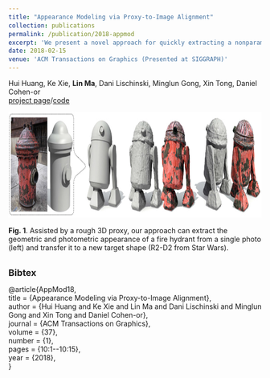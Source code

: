 ```yaml
---
title: "Appearance Modeling via Proxy-to-Image Alignment"
collection: publications
permalink: /publication/2018-appmod
excerpt: 'We present a novel approach for quickly extracting a nonparametric appearance model from a single photograph of a reference object, allowing users to easily enrich detail-less 3D shapes with realistic geometric detail and surface texture.'
date: 2018-02-15
venue: 'ACM Transactions on Graphics (Presented at SIGGRAPH)'
---
```


Hui Huang, Ke Xie, **Lin Ma**, Dani Lischinski, Minglun Gong, Xin Tong, Daniel Cohen-or  
[project page](http://vcc.szu.edu.cn/research/2018/AppMod.html)/[code](https://github.com/marlinilram/AppMod)  

<p style="text-align:center;">
<strong><img src="/images/20171026173824_976.jpeg" width="900" height="211" alt=""><br>
</strong> 
</p>

<div style="text-align:left;">
<strong><strong>Fig. 1</strong><span style="font-weight:normal;">. Assisted by a rough 3D proxy, our approach can extract the geometric and photometric appearance of a fire hydrant from a single photo (left) and&nbsp;</span><span style="font-weight:normal;">transfer it to a new target shape (R2-D2 from Star Wars).</span></strong> 
</div>
<br>
<p style="text-align:justify;">
<b><strong><span style="font-size:18px;">Bibtex</span></strong></b> 
</p>
<p style="text-align:justify;">
@article{AppMod18,<br>
title = {Appearance Modeling via Proxy-to-Image Alignment},<br>
author = {Hui Huang and Ke Xie and Lin Ma and Dani Lischinski and Minglun Gong and Xin Tong and Daniel Cohen-or},<br>
journal = {ACM Transactions on Graphics},<br>
volume = {37},<br>
number = {1},<br>
pages = {10:1--10:15},&nbsp;&nbsp;<br>
year = {2018},<br>
}
</p>